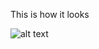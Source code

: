 This is how it looks

![alt text](https://github.com/macklark/learning_JavaScript/blob/master/Weather_app/img/Capture.PNG)
